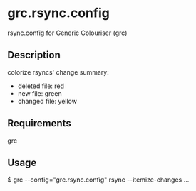 grc.rsync.config
================

rsync.config for Generic Colouriser (grc)

Description
-----------

colorize rsyncs' change summary:

* deleted file: red
* new file: green
* changed file: yellow

Requirements
------------

grc

Usage
-----

$ grc --config="grc.rsync.config" rsync --itemize-changes ...
